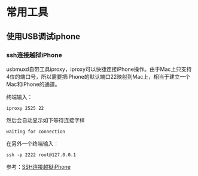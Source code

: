 # 常用工具
## 使用USB调试iphone

### ssh连接越狱iPhone

usbmuxd自带工具iproxy，iproxy可以快捷连接iPhone操作。由于Mac上只支持4位的端口号，所以需要把iPhone的默认端口22映射到Mac上，相当于建立一个Mac和iPhone的通道。

终端输入：
```
iproxy 2525 22
```
然后会自动显示如下等待连接字样
```
waiting for connection
```

在另外一个终端输入：
```
ssh -p 2222 root@127.0.0.1
```

参考：[SSH连接越狱iPhone](https://www.jianshu.com/p/d5fbacb1bf5c)
